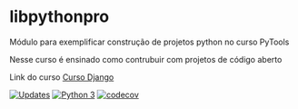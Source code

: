 # libpythonpro
Módulo para exemplificar construção de projetos python no curso PyTools

Nesse curso é ensinado como contrubuir com projetos de código aberto

Link do curso [Curso Django]('https://google.com.br')

[![Updates](https://pyup.io/repos/github/anthonysilvaa/curso-django/shield.svg)](https://pyup.io/repos/github/anthonysilvaa/curso-django/)
[![Python 3](https://pyup.io/repos/github/anthonysilvaa/curso-django/python-3-shield.svg)](https://pyup.io/repos/github/anthonysilvaa/curso-django/)
[![codecov](https://codecov.io/gh/Hysing-Fundation/libpythonpro/branch/trabalho_continuo/graph/badge.svg?token=HXJ98D6FIE)](https://codecov.io/gh/Hysing-Fundation/libpythonpro)
